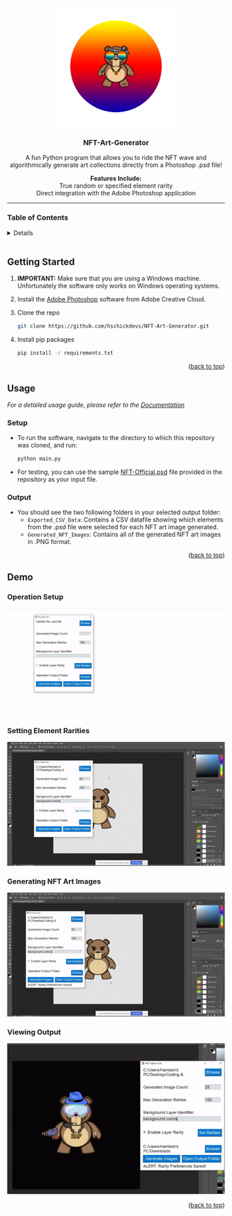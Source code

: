 <div id="top"></div>

<!-- PROJECT LOGO -->
<div align="center">
  <img src="resources/software_logo.png" alt="Logo" width="280">
  <h3 align="center"><strong>NFT-Art-Generator</strong></h3>
  <p align="center">
    A fun Python program that allows you to ride the NFT wave and algorithmically generate art collections directly from a Photoshop .psd file!
    <br>
  </p>
  <p align="center">
    <strong>Features Include:</strong><br>
    True random or specified element rarity<br>
    Direct integration with the Adobe Photoshop application
  </p>
</div>

___

<!-- TABLE OF CONTENTS -->
### Table of Contents
<details>
  <ol>
    <li><a href="#getting-started">Getting Started</a></li>
    <li><a href="#usage">Usage</a></li>
    <li><a href="#demo">Demo</a></li>
  </ol>
</details>
<br>


<!-- GETTING STARTED -->
<div id="getting-started"></div>

## Getting Started

1. **IMPORTANT:** Make sure that you are using a Windows machine. Unfortunately the software only works on Windows operating systems.

2. Install the [Adobe Photoshop](https://www.adobe.com/products/photoshop.html?promoid=RL89NFBP&mv=other) software from Adobe Creative Cloud.

3. Clone the repo
   ```sh
   git clone https://github.com/hschickdevs/NFT-Art-Generator.git
   ```
4. Install pip packages
   ```sh
   pip install -r requirements.txt
   ```

<p align="right">(<a href="#top">back to top</a>)</p>


<!-- USAGE EXAMPLES -->
<div id="usage"></div>

## Usage

_For a detailed usage guide, please refer to the [Documentation](https://github.com/hschickdevs/NFT-Art-Generator/blob/main/resources/NFT%20Art%20Generator%20-%20Usage%20Guide.pdf)_

### Setup

- To run the software, navigate to the directory to which this repository was cloned, and run:
   ```sh
   python main.py
   ```
- For testing, you can use the sample [NFT-Official.psd](https://github.com/hschickdevs/NFT-Art-Generator/blob/main//resources/NFT-Official.psd) file provided in the repository as your input file.

### Output

- You should see the two following folders in your selected output folder:
  - `Exported_CSV_Data`: Contains a CSV datafile showing which elements from the .psd file were selected for each NFT art image generated.
  - `Generated_NFT_Images`: Contains all of the generated NFT art images in .PNG format.

<p align="right">(<a href="#top">back to top</a>)</p>


<!-- DEMO -->
<div id="demo"></div>

## Demo

### Operation Setup
![software_demo_setup.gif](resources/software_demo_setup.gif)

### Setting Element Rarities
![software_demo_rarities.gif](resources/software_demo_rarities.gif)

### Generating NFT Art Images
![software_demo_operation.gif](resources/software_demo_operation.gif)

### Viewing Output
![software_demo_result.gif](resources/software_demo_result.gif)

<p align="right">(<a href="#top">back to top</a>)</p>